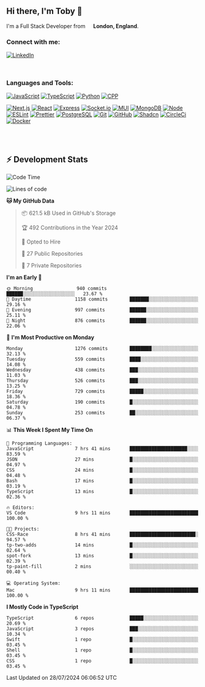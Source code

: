 ## Hi there, I'm Toby 👋

I'm a Full Stack Developer from <img src="https://cdn-icons-png.flaticon.com/512/197/197374.png" width="13" /> **London, England**.

### Connect with me:

[![LinkedIn][linkedin-shield]][linkedin-url]

<br />

### Languages and Tools:

[![JavaScript][JavaScript]][JavaScript-url] [![TypeScript][TypeScript]][TypeScript-url] [![Python][Python]][Python-url] [![CPP][CPP]][CPP-url]

[![Next.js][Next.js]][Next-url] [![React][React.js]][React-url] [![Express][Express.js]][Express-url] [![Socket.io][SocketIo]][SocketIo-url] [![MUI][MUI]][MUI-url] [![MongoDB][MongoDB]][Mongo-url] [![Node][Node.js]][Node-url] [![ESLint][ESLint]][ESLint-url] [![Prettier][Prettier]][Prettier-url] [![PostgreSQL][PostgreSQL]][PostgreSQL-url] [![Git][Git]][Git-url] [![GitHub][GitHub]][GitHub-url] [![Shadcn][Shadcn]][Shadcn-url] [![CircleCi][CircleCi]][CircleCi-url] [![Docker][Docker]][Docker-url]

<br />
<br />

## :zap: Development Stats

<!--START_SECTION:waka-->
![Code Time](http://img.shields.io/badge/Code%20Time-709%20hrs%2043%20mins-blue)

![Lines of code](https://img.shields.io/badge/From%20Hello%20World%20I%27ve%20Written-2.8%20million%20lines%20of%20code-blue)

**🐱 My GitHub Data** 

> 📦 621.5 kB Used in GitHub's Storage 
 > 
> 🏆 492 Contributions in the Year 2024
 > 
> 💼 Opted to Hire
 > 
> 📜 27 Public Repositories 
 > 
> 🔑 7 Private Repositories 
 > 
**I'm an Early 🐤** 

```text
🌞 Morning                940 commits         ██████░░░░░░░░░░░░░░░░░░░   23.67 % 
🌆 Daytime                1158 commits        ███████░░░░░░░░░░░░░░░░░░   29.16 % 
🌃 Evening                997 commits         ██████░░░░░░░░░░░░░░░░░░░   25.11 % 
🌙 Night                  876 commits         ██████░░░░░░░░░░░░░░░░░░░   22.06 % 
```
📅 **I'm Most Productive on Monday** 

```text
Monday                   1276 commits        ████████░░░░░░░░░░░░░░░░░   32.13 % 
Tuesday                  559 commits         ████░░░░░░░░░░░░░░░░░░░░░   14.08 % 
Wednesday                438 commits         ███░░░░░░░░░░░░░░░░░░░░░░   11.03 % 
Thursday                 526 commits         ███░░░░░░░░░░░░░░░░░░░░░░   13.25 % 
Friday                   729 commits         █████░░░░░░░░░░░░░░░░░░░░   18.36 % 
Saturday                 190 commits         █░░░░░░░░░░░░░░░░░░░░░░░░   04.78 % 
Sunday                   253 commits         ██░░░░░░░░░░░░░░░░░░░░░░░   06.37 % 
```


📊 **This Week I Spent My Time On** 

```text
💬 Programming Languages: 
JavaScript               7 hrs 41 mins       █████████████████████░░░░   83.59 % 
JSON                     27 mins             █░░░░░░░░░░░░░░░░░░░░░░░░   04.97 % 
CSS                      24 mins             █░░░░░░░░░░░░░░░░░░░░░░░░   04.48 % 
Bash                     17 mins             █░░░░░░░░░░░░░░░░░░░░░░░░   03.19 % 
TypeScript               13 mins             █░░░░░░░░░░░░░░░░░░░░░░░░   02.36 % 

🔥 Editors: 
VS Code                  9 hrs 11 mins       █████████████████████████   100.00 % 

🐱‍💻 Projects: 
CSS-Race                 8 hrs 41 mins       ████████████████████████░   94.57 % 
tp-two-adds              14 mins             █░░░░░░░░░░░░░░░░░░░░░░░░   02.64 % 
spot-fork                13 mins             █░░░░░░░░░░░░░░░░░░░░░░░░   02.39 % 
tp-paint-fill            2 mins              ░░░░░░░░░░░░░░░░░░░░░░░░░   00.40 % 

💻 Operating System: 
Mac                      9 hrs 11 mins       █████████████████████████   100.00 % 
```

**I Mostly Code in TypeScript** 

```text
TypeScript               6 repos             █████░░░░░░░░░░░░░░░░░░░░   20.69 % 
JavaScript               3 repos             ███░░░░░░░░░░░░░░░░░░░░░░   10.34 % 
Swift                    1 repo              █░░░░░░░░░░░░░░░░░░░░░░░░   03.45 % 
Shell                    1 repo              █░░░░░░░░░░░░░░░░░░░░░░░░   03.45 % 
CSS                      1 repo              █░░░░░░░░░░░░░░░░░░░░░░░░   03.45 % 
```




 Last Updated on 28/07/2024 06:06:52 UTC
<!--END_SECTION:waka-->


<!-- MARKDOWN LINKS & IMAGES -->
<!-- https://www.markdownguide.org/basic-syntax/#reference-style-links -->

[CPP-url]: https://cplusplus.com/
[CPP]: https://img.shields.io/badge/-C++-blue?style=for-the-badge&logo=cplusplus
[JavaScript-url]: https://developer.mozilla.org/en-US/docs/Web/JavaScript
[JavaScript]: https://shields.io/badge/JavaScript-F7DF1E?logo=JavaScript&logoColor=000&style=for-the-badge
[TypeScript-url]: https://www.typescriptlang.org/
[TypeScript]: https://shields.io/badge/TypeScript-3178C6?logo=TypeScript&logoColor=FFF&style=for-the-badge
[Python-url]: https://www.python.org/
[Python]: https://img.shields.io/badge/python-3670A0?style=for-the-badge&logo=python&logoColor=ffdd54
[linkedin-shield]: https://img.shields.io/badge/LinkedIn-0077B5?style=for-the-badge&logo=linkedin&logoColor=white
[linkedin-url]: https://linkedin.com/in/toby-dixon-smith/
[Next.js]: https://img.shields.io/badge/next.js-000000?style=for-the-badge&logo=nextdotjs&logoColor=white
[Next-url]: https://nextjs.org/
[React.js]: https://img.shields.io/badge/React-20232A?style=for-the-badge&logo=react&logoColor=61DAFB
[React-url]: https://reactjs.org/
[Express.js]: https://img.shields.io/badge/Express.js-404D59?style=for-the-badge&logo=express
[Express-url]: https://expressjs.com/
[Node.js]: https://img.shields.io/badge/Node.js-43853D?style=for-the-badge&logo=node.js&logoColor=white
[Node-url]: https://nodejs.org/
[MongoDB]: https://img.shields.io/badge/MongoDB-4EA94B?style=for-the-badge&logo=mongodb&logoColor=white
[Mongo-url]: https://www.mongodb.com/
[ESLint]: https://img.shields.io/badge/eslint-3A33D1?style=for-the-badge&logo=eslint&logoColor=white
[ESLint-url]: https://eslint.org/
[Prettier]: https://img.shields.io/badge/prettier-1A2C34?style=for-the-badge&logo=prettier&logoColor=F7BA3E
[Prettier-url]: https://prettier.io/
[SocketIo-url]: https://socket.io/
[SocketIo]: https://img.shields.io/badge/Socket.io-010101?style=for-the-badge&logo=socket.io&badgeColor=010101
[MUI-url]: https://mui.com/
[MUI]: https://img.shields.io/badge/MUI-%230081CB.svg?style=for-the-badge&logo=mui&logoColor=white
[PostgreSQL-url]: https://www.postgresql.org/
[PostgreSQL]: https://img.shields.io/badge/postgresql-4169e1?style=for-the-badge&logo=postgresql&logoColor=white
[Git-url]: https://git-scm.com/
[Git]: https://img.shields.io/badge/GIT-E44C30?style=for-the-badge&logo=git&logoColor=white
[GitHub-url]: https://github.com/
[GitHub]: https://img.shields.io/badge/GitHub-100000?style=for-the-badge&logo=github&logoColor=white
[Shadcn-url]: https://ui.shadcn.com/
[Shadcn]: https://img.shields.io/badge/shadcn%2Fui-000?logo=shadcnui&logoColor=fff&style=for-the-badge
[CircleCi-url]: https://ui.shadcn.com/
[CircleCi]: https://img.shields.io/badge/circleci-343434?logo=circleci&logoColor=fff&style=for-the-badge
[Docker-url]: https://ui.shadcn.com/
[Docker]: https://img.shields.io/badge/docker-2496ED?logo=docker&logoColor=fff&style=for-the-badge
